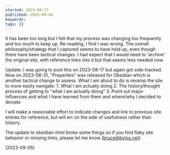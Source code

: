 ```yaml
---
started: 2023-08-17
published: 2023-09-04
keywords: 
tags: []
---
```

It has been too long but I felt that my process was changing too frequently and too much to keep up. Re-reading, I find I was wrong. The overall philosophy/strategy that I captured seems to have held up, even though there have been tactical changes. I had expect that I would need to 'archive' the original site, with reference links into it but that seems less needed now.

Update: 
I was going to post this on 2023-08-17 but again got side-tracked. Now on 2023-08-31, "Properties" was released for Obsidian which is another tactical change to assess. What I am about to do is revamp the site to more easily navigate:
	1. What I am actually doing
	2. The history/thought process of getting to "what I am actually doing"
	3. Point out major influences and what I have learned from them and where/why I decided to deviate

I will make a reasonable effort to indicate changes and link to previous site entries for reference, but will err on the side of usefulness rather than history. 

The update to obsidian-html broke some things so if you find flaky site behavior or missing links, please let me know (bruce@bylos.net).

(2023-09-05)